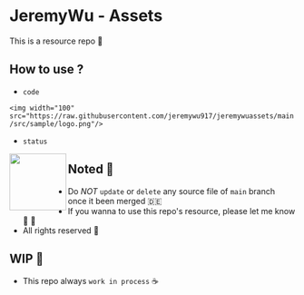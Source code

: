 # JeremyWu - Assets

This is a resource repo :tada:

## How to use ? 

- `code`

```<img width="100" src="https://raw.githubusercontent.com/jeremywu917/jeremywuassets/main/src/sample/logo.png"/>```

- `status`

<img width="100" align='left' src="https://raw.githubusercontent.com/jeremywu917/jeremywuassets/main/src/sample/logo.png"/>



## Noted :facepunch:

- Do _NOT_ `update` or `delete` any source file of `main` branch once it been merged :de:
- If you wanna to use this repo's resource, please let me know :e-mail: :iphone:
- All rights reserved :knife:

## WIP :construction:

- This repo always `work in process` :coffee:

